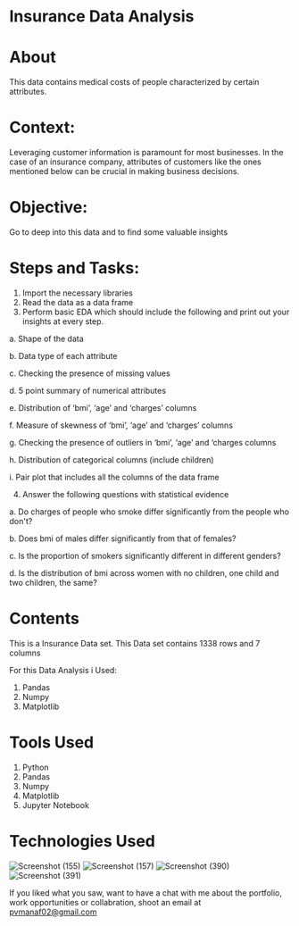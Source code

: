 
# Insurance Data Analysis

# About

This data contains medical costs of people characterized by certain attributes. 
#  Context:
Leveraging customer information is paramount for most businesses. In the case of an
insurance company, attributes of customers like the ones mentioned below can be crucial in
making business decisions.
# Objective: 
 Go to deep into this data and to find some valuable insights
# Steps and Tasks:
1. Import the necessary libraries
2. Read the data as a data frame
3. Perform basic EDA which should include the following and print out your insights at every
step.

a. Shape of the data

b. Data type of each attribute

c. Checking the presence of missing values

d. 5 point summary of numerical attributes

e. Distribution of ‘bmi’, ‘age’ and ‘charges’ columns

f. Measure of skewness of ‘bmi’, ‘age’ and ‘charges’ columns

g. Checking the presence of outliers in ‘bmi’, ‘age’ and ‘charges columns

h. Distribution of categorical columns (include children)

i. Pair plot that includes all the columns of the data frame 

4. Answer the following questions with statistical evidence 

a. Do charges of people who smoke differ significantly from the people who don't?

b. Does bmi of males differ significantly from that of females?

c. Is the proportion of smokers significantly different in different genders?

d. Is the distribution of bmi across women with no children, one child and two
children, the same? 
# Contents
This is a Insurance Data set. This Data set contains 1338 rows and 7 columns

For this Data Analysis i Used:
1) Pandas
2) Numpy
3) Matplotlib
 


# Tools Used

1) Python
2) Pandas
3) Numpy
4) Matplotlib
5) Jupyter Notebook


# Technologies Used
![Screenshot (155)](https://user-images.githubusercontent.com/84491967/139635128-5ac86cca-3de3-483e-9ba2-d0de52da5e49.png)
![Screenshot (157)](https://user-images.githubusercontent.com/84491967/140642806-d77b4a89-7c81-4fd7-83da-2c1f694212f6.png)
![Screenshot (390)](https://user-images.githubusercontent.com/84491967/146012601-1299d211-c83b-4459-a43b-1e9fb10b320f.png)
![Screenshot (391)](https://user-images.githubusercontent.com/84491967/146012677-6c652709-d2cc-4b43-b349-4312317757f7.png)

If you liked what you saw, want to have a chat with me about the portfolio, work opportunities or collabration, shoot an email at pvmanaf02@gmail.com
